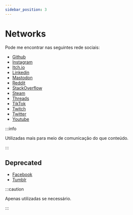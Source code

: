 ```yaml
---
sidebar_position: 3
---
```


# Networks
Pode me encontrar nas seguintes rede sociais:  
- [Github](https://github.com/thiagola92)  
- [Instagram](https://instagram.com/thiagola92)  
- [Itch.io](https://thiagola92.itch.io/)  
- [Linkedin](https://linkedin.com/in/thiagola92/)  
- [Mastodon](https://mastodon.gamedev.place/@thiagola92)  
- [Reddit](https://reddit.com/user/thiagola92)  
- [StackOverflow](https://stackoverflow.com/users/3210187/thiago-lages-de-alencar)  
- [Steam](https://steamcommunity.com/id/thiagola92)  
- [Threads](https://www.threads.net/@thiagola92)  
- [TikTok](https://tiktok.com/@thiagola92)  
- [Twitch](https://twitch.com/thiagola92)  
- [Twitter](https://twitter.com/thiagola92)  
- [Youtube](https://youtube.com/thiagola92)  

:::info

Utilizadas mais para meio de comunicação do que conteúdo.

:::

## Deprecated
- [Facebook](https://facebook.com/thiagola92)  
- [Tumblr](https://thiagola92.tumblr.com/)  

:::caution

Apenas utilizadas se necessário.

:::
